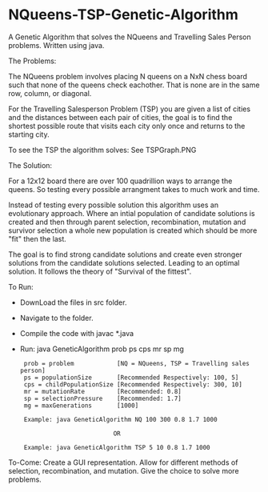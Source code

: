 # NQueens-TSP-Genetic-Algorithm
A Genetic Algorithm that solves the NQueens and Travelling Sales Person problems. 
Written using java.

The Problems:

The NQueens problem involves placing N queens on a NxN chess board such that none of the queens check eachother. That is none are in the same row, column, or diagonal. 

For the Travelling Salesperson Problem (TSP) you are given a list of cities and the distances between each pair of cities, the goal is to find the shortest possible route that visits each city only once and returns to the starting city. 

To see the TSP the algorithm solves:
See TSPGraph.PNG

The Solution:

For a 12x12 board there are over 100 quadrillion ways to arrange the queens. So testing every possible arrangment takes to much work and time.

Instead of testing every possible solution this algorithm uses an evolutionary approach. Where an intial population of candidate solutions is created and then through parent selection, recombination, mutation and survivor selection a whole new population is created which should be more "fit" then the last.

The goal is to find strong candidate solutions and create even stronger solutions from the candidate solutions selected. Leading to an optimal solution. It follows the theory of "Survival of the fittest".

To Run:

- DownLoad the files in src folder.

- Navigate to the folder.

- Compile the code with javac *.java

- Run:  java GeneticAlgorithm  prob ps cps mr sp mg

       prob = problem            [NQ = NQueens, TSP = Travelling sales person]
       ps = populationSize       [Recommended Respectively: 100, 5]
       cps = childPopulationSize [Recommended Respectively: 300, 10]
       mr = mutationRate         [Recommended: 0.8]
       sp = selectionPressure    [Recommended: 1.7] 
       mg = maxGenerations       [1000]

       Example: java GeneticAlgorithm NQ 100 300 0.8 1.7 1000

                                OR

       Example: java GeneticAlgorithm TSP 5 10 0.8 1.7 1000

To-Come:
Create a GUI representation.
Allow for different methods of selection, recombination, and mutation.
Give the choice to solve more problems.